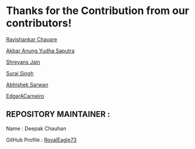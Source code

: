 # Thanks for the Contribution from our contributors!

[Ravishankar Chavare](https://github.com/chavarera)

[Akbar Anung Yudha Saputra](https://github.com/akbarsaputrait)

[Shreyans Jain](https://github.com/Shreyans13)

[Suraj Singh](https://github.com/suraj7086)

[Abhishek Sarwan](https://github.com/abhisheksarwan)

[EdgarACarneiro](https://github.com/EdgarACarneiro)


## REPOSITORY MAINTAINER :
Name : Deepak Chauhan

GitHub Profile : [RoyalEagle73](https://GitHub.com/royaleagle73)
